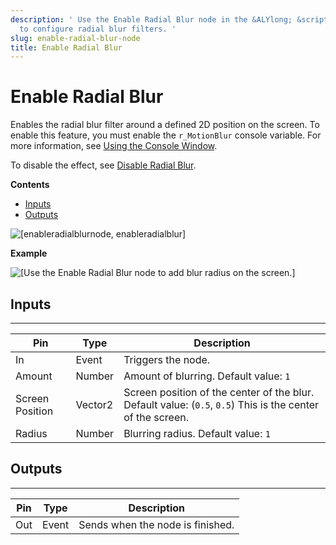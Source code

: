 ```yaml
---
description: ' Use the Enable Radial Blur node in the &ALYlong; &script-canvas; editor
  to configure radial blur filters. '
slug: enable-radial-blur-node
title: Enable Radial Blur
---
```

# Enable Radial Blur<a name="enable-radial-blur-node"></a>

 Enables the radial blur filter around a defined 2D position on the screen\. To enable this feature, you must enable the `r_MotionBlur` console variable\. For more information, see [Using the Console Window](console-intro.md)\.

To disable the effect, see [Disable Radial Blur](disable-radial-blur-node.md)\.

**Contents**
+ [Inputs](#enable-radial-blur-node-input)
+ [Outputs](#enable-radial-blur-node-output)

![\[enableradialblurnode, enableradialblur\]](/images/userguide/scripting/script-canvas/scriptcanvasnodes/script-canvas-enable-radial-blur-node.png)

**Example**  

![\[Use the Enable Radial Blur node to add blur radius on the screen.\]](/images/userguide/scripting/script-canvas/scriptcanvasnodes/enable-radial-blur-node-example.png)

## Inputs<a name="enable-radial-blur-node-input"></a>


****  

| Pin | Type | Description | 
| --- | --- | --- | 
| In | Event |  Triggers the node\.  | 
| Amount | Number |  Amount of blurring\. Default value: `1`  | 
| Screen Position | Vector2 |  Screen position of the center of the blur\. Default value: \(`0.5`, `0.5`\) This is the center of the screen\.  | 
|  Radius  | Number |  Blurring radius\. Default value: `1`  | 

## Outputs<a name="enable-radial-blur-node-output"></a>


****  

| Pin | Type | Description | 
| --- | --- | --- | 
| Out | Event | Sends when the node is finished\. | 